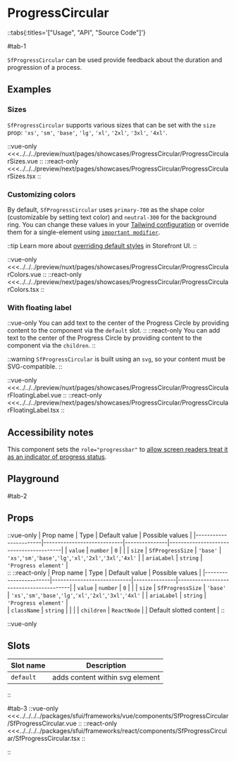 # ProgressCircular

::tabs{:titles='["Usage", "API", "Source Code"]'}

#tab-1

`SfProgressCircular` can be used provide feedback about the duration and progression of a process. 

## Examples

### Sizes

`SfProgressCircular` supports various sizes that can be set with the `size` prop: `'xs'`, `'sm'`, `'base'`, `'lg'`, `'xl'`, `'2xl'`, `'3xl'`, `'4xl'`.

<Showcase showcase-name="ProgressCircular/ProgressCircularSizes" style="min-height:320px">

::vue-only
<<<../../../preview/nuxt/pages/showcases/ProgressCircular/ProgressCircularSizes.vue
::
::react-only
<<<../../../preview/next/pages/showcases/ProgressCircular/ProgressCircularSizes.tsx
::

</Showcase>

### Customizing colors

By default, `SfProgressCircular` uses `primary-700` as the shape color (customizable by setting text color) and `neutral-300` for the background ring. You can change these values in your [Tailwind configuration](https://tailwindcss.com/docs/configuration#theme) or override them for a single-element using [`important modifier`](https://tailwindcss.com/docs/configuration#important-modifier).

::tip
Learn more about [overriding default styles](/customization/overriding-default-styles) in Storefront UI.
::

<Showcase showcase-name="ProgressCircular/ProgressCircularColors">

::vue-only
<<<../../../preview/nuxt/pages/showcases/ProgressCircular/ProgressCircularColors.vue
::
::react-only
<<<../../../preview/next/pages/showcases/ProgressCircular/ProgressCircularColors.tsx
::

</Showcase>

### With floating label

::vue-only
You can add text to the center of the Progress Circle by providing content to the component via the `default` slot.
::
::react-only
You can add text to the center of the Progress Circle by providing content to the component via the `children`.
::

::warning
`SfProgressCircular` is built using an `svg`, so your content must be SVG-compatible.
::

<Showcase showcase-name="ProgressCircular/ProgressCircularFloatingLabel">

::vue-only
<<<../../../preview/nuxt/pages/showcases/ProgressCircular/ProgressCircularFloatingLabel.vue
::
::react-only
<<<../../../preview/next/pages/showcases/ProgressCircular/ProgressCircularFloatingLabel.tsx
::

</Showcase>

## Accessibility notes

This component sets the `role="progressbar"` to [allow screen readers treat it as an indicator of progress status](https://developer.mozilla.org/en-US/docs/Web/Accessibility/ARIA/Roles/progressbar_role).


## Playground

<Generate />

#tab-2
## Props

::vue-only
| Prop name             | Type                       | Default value | Possible values                        |
|-----------------------|----------------------------|---------------|----------------------------------------|
|  `value`                |  `number`                    | `0`             |                                        |
|  `size`              |  `SfProgressSize` |   `'base'`        |   `'xs'`,`'sm'`,`'base'`,`'lg'`,`'xl'`,`'2xl'`,`'3xl'`,`'4xl'`  |
|  `ariaLabel`         |  `string`                    |   `'Progress element'`  |   
::
::react-only
| Prop name             | Type                       | Default value | Possible values                        |
|-----------------------|----------------------------|---------------|----------------------------------------|
|  `value`                |  `number`                    | `0`             |                                        |
|  `size`              |  `SfProgressSize` |   `'base'`        |   `'xs'`,`'sm'`,`'base'`,`'lg'`,`'xl'`,`'2xl'`,`'3xl'`,`'4xl'`  |
|  `ariaLabel`         |  `string`                    |   `'Progress element'`  |   
|  `className`            |  `string`                    |               |                                        |
| `children`   | `ReactNode`          |               | Default slotted content            |
::

::vue-only
## Slots

| Slot name | Description                     |
| --------- | ------------------------------- |
| `default`   | adds content within svg element |
::

#tab-3
::vue-only
<<<../../../../packages/sfui/frameworks/vue/components/SfProgressCircular/SfProgressCircular.vue
::
::react-only
<<<../../../../packages/sfui/frameworks/react/components/SfProgressCircular/SfProgressCircular.tsx
::

::
